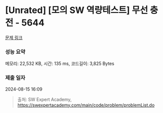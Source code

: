 # [Unrated] [모의 SW 역량테스트] 무선 충전 - 5644 

[문제 링크](https://swexpertacademy.com/main/code/problem/problemDetail.do?contestProbId=AWXRDL1aeugDFAUo) 

### 성능 요약

메모리: 22,532 KB, 시간: 135 ms, 코드길이: 3,825 Bytes

### 제출 일자

2024-08-15 16:09



> 출처: SW Expert Academy, https://swexpertacademy.com/main/code/problem/problemList.do